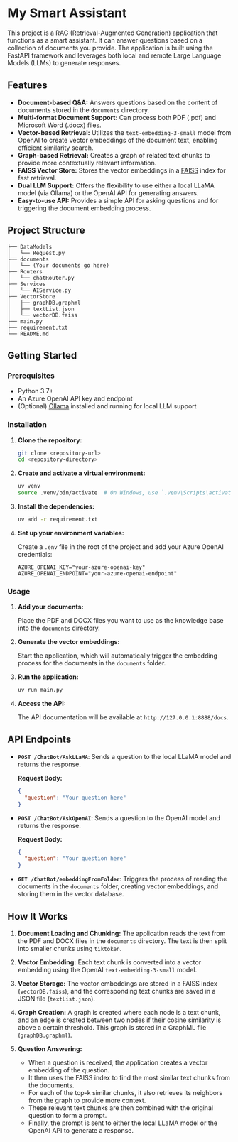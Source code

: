 # My Smart Assistant

This project is a RAG (Retrieval-Augmented Generation) application that functions as a smart assistant. It can answer questions based on a collection of documents you provide. The application is built using the FastAPI framework and leverages both local and remote Large Language Models (LLMs) to generate responses.

## Features

- **Document-based Q&A:** Answers questions based on the content of documents stored in the `documents` directory.
- **Multi-format Document Support:** Can process both PDF (.pdf) and Microsoft Word (.docx) files.
- **Vector-based Retrieval:** Utilizes the `text-embedding-3-small` model from OpenAI to create vector embeddings of the document text, enabling efficient similarity search.
- **Graph-based Retrieval:** Creates a graph of related text chunks to provide more contextually relevant information.
- **FAISS Vector Store:** Stores the vector embeddings in a [FAISS](https://github.com/facebookresearch/faiss) index for fast retrieval.
- **Dual LLM Support:** Offers the flexibility to use either a local LLaMA model (via Ollama) or the OpenAI API for generating answers.
- **Easy-to-use API:** Provides a simple API for asking questions and for triggering the document embedding process.

## Project Structure

```
├── DataModels
│   └── Request.py
├── documents
│   └── (Your documents go here)
├── Routers
│   └── chatRouter.py
├── Services
│   └── AIService.py
├── VectorStore
│   ├── graphDB.graphml
│   ├── textList.json
│   └── vectorDB.faiss
├── main.py
├── requirement.txt
└── README.md
```

## Getting Started

### Prerequisites

- Python 3.7+
- An Azure OpenAI API key and endpoint
- (Optional) [Ollama](https://ollama.ai/) installed and running for local LLM support

### Installation

1. **Clone the repository:**

   ```bash
   git clone <repository-url>
   cd <repository-directory>
   ```

2. **Create and activate a virtual environment:**

   ```bash
   uv venv
   source .venv/bin/activate  # On Windows, use `.venv\Scripts\activate`
   ```

3. **Install the dependencies:**

   ```bash
   uv add -r requirement.txt
   ```

4. **Set up your environment variables:**

   Create a `.env` file in the root of the project and add your Azure OpenAI credentials:

   ```
   AZURE_OPENAI_KEY="your-azure-openai-key"
   AZURE_OPENAI_ENDPOINT="your-azure-openai-endpoint"
   ```

### Usage

1. **Add your documents:**

   Place the PDF and DOCX files you want to use as the knowledge base into the `documents` directory.

2. **Generate the vector embeddings:**

   Start the application, which will automatically trigger the embedding process for the documents in the `documents` folder.

3. **Run the application:**

   ```bash
   uv run main.py
   ```

4. **Access the API:**

   The API documentation will be available at `http://127.0.0.1:8888/docs`.

## API Endpoints

- **`POST /ChatBot/AskLLaMA`**: Sends a question to the local LLaMA model and returns the response.

  **Request Body:**

  ```json
  {
    "question": "Your question here"
  }
  ```

- **`POST /ChatBot/AskOpenAI`**: Sends a question to the OpenAI model and returns the response.

  **Request Body:**

  ```json
  {
    "question": "Your question here"
  }
  ```

- **`GET /ChatBot/embeddingFromFolder`**: Triggers the process of reading the documents in the `documents` folder, creating vector embeddings, and storing them in the vector database.

## How It Works

1. **Document Loading and Chunking:** The application reads the text from the PDF and DOCX files in the `documents` directory. The text is then split into smaller chunks using `tiktoken`.

2. **Vector Embedding:** Each text chunk is converted into a vector embedding using the OpenAI `text-embedding-3-small` model.

3. **Vector Storage:** The vector embeddings are stored in a FAISS index (`vectorDB.faiss`), and the corresponding text chunks are saved in a JSON file (`textList.json`).

4. **Graph Creation:** A graph is created where each node is a text chunk, and an edge is created between two nodes if their cosine similarity is above a certain threshold. This graph is stored in a GraphML file (`graphDB.graphml`).

5. **Question Answering:**
   - When a question is received, the application creates a vector embedding of the question.
   - It then uses the FAISS index to find the most similar text chunks from the documents.
   - For each of the top-k similar chunks, it also retrieves its neighbors from the graph to provide more context.
   - These relevant text chunks are then combined with the original question to form a prompt.
   - Finally, the prompt is sent to either the local LLaMA model or the OpenAI API to generate a response.

